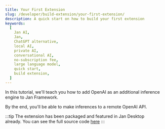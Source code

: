 ```yaml
---
title: Your First Extension
slug: /developer/build-extension/your-first-extension/
description: A quick start on how to build your first extension
keywords:
  [
    Jan AI,
    Jan,
    ChatGPT alternative,
    local AI,
    private AI,
    conversational AI,
    no-subscription fee,
    large language model,
    quick start,
    build extension,
  ]
---
```


In this tutorial, we'll teach you how to add OpenAI as an additional inference engine to Jan Framework.

By the end, you'll be able to make inferences to a remote OpenAI API.

:::tip
The extension has been packaged and featured in Jan Desktop already. You can see the full source code [here](https://github.com/janhq/jan/tree/dev/extensions/inference-openai-extension)
:::
